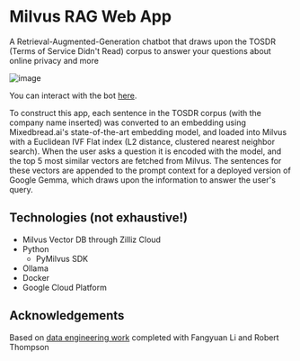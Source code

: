 # Milvus RAG Web App

A Retrieval-Augmented-Generation chatbot that draws upon the TOSDR (Terms of Service Didn't Read) corpus to answer your questions about online privacy and more

![image](https://github.com/user-attachments/assets/ca80583f-990a-4cd4-9917-417cec851f16)

You can interact with the bot [here](https://milvus-rag-web-app-264286705270.us-central1.run.app/).

To construct this app, each sentence in the TOSDR corpus (with the company name inserted) was converted to an embedding using Mixedbread.ai's state-of-the-art embedding model, and loaded into Milvus with a Euclidean IVF Flat index (L2 distance, clustered nearest neighbor search). When the user asks a question it is encoded with the model, and the top 5 most similar vectors are fetched from Milvus. The sentences for these vectors are appended to the prompt context for a deployed version of Google Gemma, which draws upon the information to answer the user's query.

## Technologies (not exhaustive!)

- Milvus Vector DB through Zilliz Cloud
- Python
  - PyMilvus SDK
- Ollama
- Docker
- Google Cloud Platform

## Acknowledgements

Based on [data engineering work](https://github.com/ijyliu/data-engineering-project) completed with Fangyuan Li and Robert Thompson
